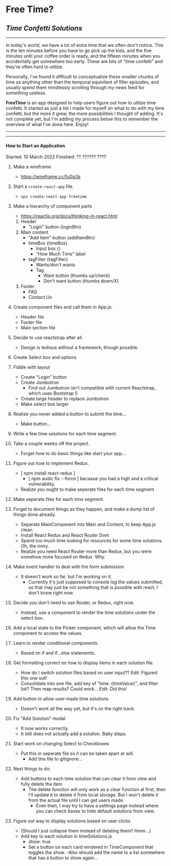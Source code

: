 # Free Time?

## _Time Confetti Solutions_

---

In today's world, we have a lot of extra time that we often don't notice. This is the ten minutes before you have to go pick up the kids, and the five minutes until your coffee order is ready, and the fifteen minutes when you accidentally get somewhere too early. These are bits of "time confetti" and they're often hard to utilize.

Personally, I've found it difficult to conceptualize these smaller chunks of time as anything other than the temporal equivilent of filler episodes, and usually spend them mindlessly scrolling through my news feed for something useless.

**FreeTime** is an app designed to help users figure out how to utilize time confetti. It started as just a list I made for myself on what to do with my time confetti, but the more it grew, the more possibilities I thought of adding. It's not complete yet, but I'm adding my process below this to remember the overview of what I've done here. Enjoy!

---

---

#### How to Start an Application

Started: 10 March 2022
Finished: ?? ?????? ????

1. Make a wireframe

    - https://wireframe.cc/fuGp3s

2. Start a `create-react-app` file.

    - `npx create-react-app freetime`

3. Make a hierarchy of component parts

    - https://reactjs.org/docs/thinking-in-react.html

    1. Header
        - "Login" button {loginBtn}
    2. Main content
        - "Add Item" button {addItemBtn}
        - timeBox {timeBox}
            - Input box {}
            - "How Much Time" label
        - tagFilter {tagFilter}
            - Wants/don't wants
            - Tag
                - Want button (thumbs up/check)
                - Don't want button (thumbs down/X)
    3. Footer
        - FAQ
        - Contact Us

4. Create component files and call them in App.js:

    - Header file
    - Footer file
    - Main section file

5. Decide to use reactstrap after all.

    - Design is tedious without a framework, though possible.

6. Create Select box and options

7. Fiddle with layout

    - Create "Login" button
    - Create Jumbotron
        - Find out Jumbotron isn't compatible with current Reactstrap, which uses Bootstrap 5
    - Create large header to replace Jumbotron
    - Make select box larger

8. Realize you never added a button to submit the time...

    - Make button...

9. Write a few time solutions for each time segment.

10. Take a couple weeks off the project.

    - Forget how to do basic things like start your app...

11. Figure out how to implement Redux.

    - [ npm install react-redux ]
        - [ npm audic fix --force ] becasue you had a high and a critical vulnerability.
    - Realize you ought to make seperate files for each time segment

12. Make seperate files for each time segment.

13. Forget to document things as they happen, and make a dump list of things done already.

    - Separate MainComponent into Main and Content, to keep App.js clean.
    - Install React Redux and React Router Dom
    - Spend too much time looking for resources for some time solutions. Oh, the irony.
    - Realize you need React Router more than Redux, but you were somehow more focused on Redux. Why.

14. Make event handler to deal with the form submission

    - It doesn't work so far, but I'm working on it.
        - Currently it's just supposed to console log the values submitted, so that may just be not something that is possible with react, I don't know right now.

15. Decide you don't need to use Router, or Redux, right now.

    - Instead, use a component to render the time solutions under the select box.

16. Add a local state to the Picker component, which will allow the Time component to access the values.

17. Learn to render conditional components.

    - Based on if and if...else statements.

18. Get formatting correct on how to display items in each solution file.

    - How do I switch solution files based on user input?? Edit: Figured this one out!
    - Consolidate into one file, add key of "time: {timeValue}", and filter list? Then map results? Could work... Edit: Did this!

19. Add button to allow user-made time solutions

    - Doesn't work all the way yet, but it's on the right track.

20. Fix "Add Solution" modal

    - It now works correctly.
    - It still does not actually add a solution. Baby steps.

21. Start work on changing Select to Checkboxes

    - Put this in seperate file so it can be taken apart at will.
        - Add this file to gitignore...

22. Next things to do:

    - Add buttons to each time solution that can clear it from view and fully delete the item
        - The delete function will only work as a clear function at first, then I'll update it to delete it from local storage. But I won't delete it from the actual file until I can get users made.
            - Even then, I may try to have a settings page instead where you can check boxes to hide default solutions from view.

23. Figure out way to display solutions based on user clicks
    - (Should I just collapse them instead of deleting them? Hmm...)
    - Add key to each solution in timeSolutions.js
        - show: true
        - Set a button on each card rendered in TimeComponent that toggles the show.
          -Also should add the name to a list somewhere that has a button to show again...
